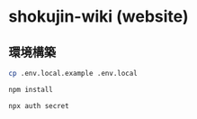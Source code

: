 # shokujin-wiki (website)

## 環境構築

```bash
cp .env.local.example .env.local
```

```bash
npm install
```

```bash
npx auth secret
```
